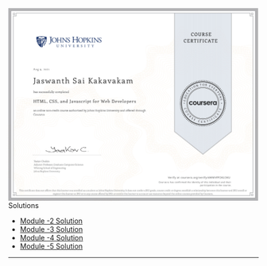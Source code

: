<img align="left" alt="HTML5" src="https://github.com/Jaswanth1410/coursera-test/blob/aafe130d7cbde8222acf863f62c55040d71ecace/Certificate/Coursera%204WMVFP2KU3KU%20(pdf.io).jpg" />


---------------
 Solutions

- [Module -2 Solution](https://jaswanth1410.github.io/coursera-test/Module2-solutions/index.html)
- [Module -3 Solution](https://jaswanth1410.github.io/coursera-test/Module3-solutions/index.html)
- [Module -4 Solution](https://jaswanth1410.github.io/coursera-test/Module4-solutions/index.html)
- [Module -5 Solution](https://jaswanth1410.github.io/coursera-test/Module5-solutions/index.html)

-------------------
